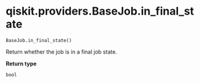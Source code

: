 # qiskit.providers.BaseJob.in\_final\_state

`BaseJob.in_final_state()`

Return whether the job is in a final job state.

**Return type**

`bool`
